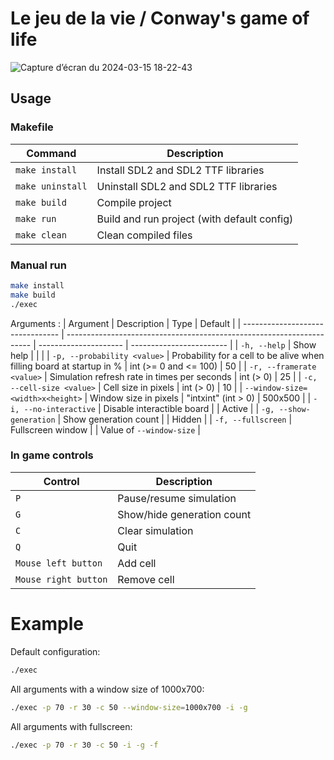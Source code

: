 # Le jeu de la vie / Conway's game of life

![Capture d’écran du 2024-03-15 18-22-43](https://github.com/LoukaDOZ/Le-Jeu-de-la-Vie/assets/46566140/44a41248-3561-498d-965d-8d45407573fe)

## Usage

### Makefile

| Command          | Description                                 |
| ---------------- | ------------------------------------------- |
| `make install`   | Install SDL2 and SDL2 TTF libraries         |
| `make uninstall` | Uninstall SDL2 and SDL2 TTF libraries       |
| `make build`     | Compile project                             |
| `make run`       | Build and run project (with default config) |
| `make clean`     | Clean compiled files                        |

### Manual run

```bash
make install
make build
./exec
```

Arguments :
| Argument                         | Description                                                           | Type                  | Default                  |
| -------------------------------- | --------------------------------------------------------------------- | --------------------- | ------------------------ |
| `-h, --help`                     | Show help                                                             |                       |                          |
| `-p, --probability <value>`      | Probability for a cell to be alive when filling board at startup in % | int (>= 0 and <= 100) | 50                       |
| `-r, --framerate <value>`        | Simulation refresh rate in times per seconds                          | int (> 0)             | 25                       |
| `-c, --cell-size <value>`        | Cell size in pixels                                                   | int (> 0)             | 10                       |
| `--window-size=<width>x<height>` | Window size in pixels                                                 | "intxint" (int > 0)   | 500x500                  |
| `-i, --no-interactive`           | Disable interactible board                                            |                       | Active                   |
| `-g, --show-generation`          | Show generation count                                                 |                       | Hidden                   |
| `-f, --fullscreen`               | Fullscreen window                                                     |                       | Value of `--window-size` |


### In game controls

| Control              | Description                |
| -------------------- | -------------------------- |
| `P`                  | Pause/resume simulation    |
| `G`                  | Show/hide generation count |
| `C`                  | Clear simulation           |
| `Q`                  | Quit                       |
| `Mouse left button`  | Add cell                   |
| `Mouse right button` | Remove cell                |

# Example

Default configuration:
```bash
./exec
```

All arguments with a window size of 1000x700:
```bash
./exec -p 70 -r 30 -c 50 --window-size=1000x700 -i -g
```

All arguments with fullscreen:
```bash
./exec -p 70 -r 30 -c 50 -i -g -f
```